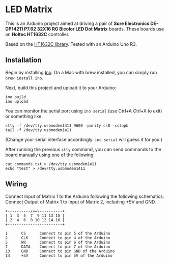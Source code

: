 # LED Matrix

This is an Arduino project aimed at driving a pair of **Sure Electronics DE-DP14211 P7.62 32X16 RG Bicolor LED Dot Matrix** boards. These boards use an **Holtec HT1632C** controller.

Based on the [HT1632C library](https://github.com/wildstray/ht1632c). Tested with an Arduino Uno R3.

## Installation

Begin by installing [Ino](http://inotool.org/). On a Mac with brew installed, you can simply run `brew install ino`.

Next, build this project and upload it to your Arduino:
```
ino build
ino upload
```

You can monitor the serial port using `ino serial` (use Ctrl+A Ctrl+X to exit) or something like:
```
stty -f /dev/tty.usbmodem1411 9600 -parity cs8 -cstopb
tail -f /dev/tty.usbmodem1411
```

(Change your serial interface accordingly. `ino serial` will guess it for you.)

After running the previous `stty` command, you can send commands to the board manually using one of the following:
```
cat commands.txt > /dev/tty.usbmodem1411
echo "test" > /dev/tty.usbmodem1411
```

## Wiring

Connect Input of Matrix 1 to the Arduino following the following schematics.
Connect Output of Matrix 1 to Input of Matrix 2, including +5V and GND.

```
+----------/==\----------+
| 1  3  5  7  9 11 13 15 |
| 2  4  6  8 10 12 14 16 |
+------------------------+

1      CS      Connect to pin 5 of the Arduino
2      CLK     Connect to pin 4 of the Arduino
5      WR      Connect to pin 6 of the Arduino
7      DATA    Connect to pin 7 of the Arduino
13     GND     Connect to pin GND of the Arduino
14     +5V     Connect to pin 5V of the Arduino
```

